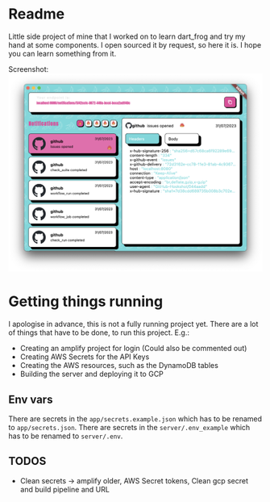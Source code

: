 # Readme
Little side project of mine that I worked on to learn dart_frog and try my hand at some components.
I open sourced it by request, so here it is. I hope you can learn something from it.

Screenshot:
![Screenshot](screen_1.png)


# Getting things running

I apologise in advance, this is not a fully running project yet. There are a lot of things that have to be done, to run
this project.
E.g.:

- Creating an amplify project for login (Could also be commented out)
- Creating AWS Secrets for the API Keys
- Creating the AWS resources, such as the DynamoDB tables
- Building the server and deploying it to GCP

## Env vars

There are secrets in the `app/secrets.example.json` which has to be renamed to `app/secrets.json`.
There are secrets in the `server/.env_example` which has to be renamed to `server/.env`.

## TODOS

* Clean secrets -> amplify older, AWS Secret tokens, Clean gcp secret and build pipeline and URL